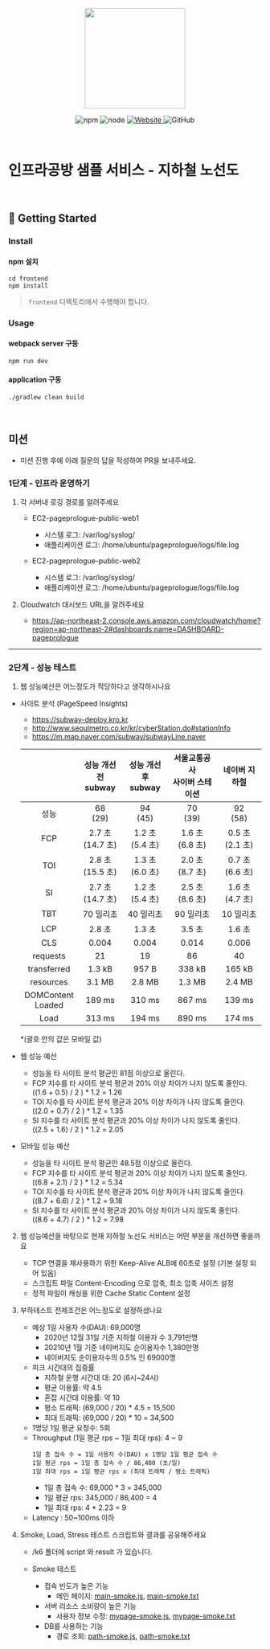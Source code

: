 <p align="center">
    <img width="200px;" src="https://raw.githubusercontent.com/woowacourse/atdd-subway-admin-frontend/master/images/main_logo.png"/>
</p>
<p align="center">
  <img alt="npm" src="https://img.shields.io/badge/npm-%3E%3D%205.5.0-blue">
  <img alt="node" src="https://img.shields.io/badge/node-%3E%3D%209.3.0-blue">
  <a href="https://edu.nextstep.camp/c/R89PYi5H" alt="nextstep atdd">
    <img alt="Website" src="https://img.shields.io/website?url=https%3A%2F%2Fedu.nextstep.camp%2Fc%2FR89PYi5H">
  </a>
  <img alt="GitHub" src="https://img.shields.io/github/license/next-step/atdd-subway-service">
</p>

<br>

# 인프라공방 샘플 서비스 - 지하철 노선도

<br>

## 🚀 Getting Started

### Install

#### npm 설치

```
cd frontend
npm install
```

> `frontend` 디렉토리에서 수행해야 합니다.

### Usage

#### webpack server 구동

```
npm run dev
```

#### application 구동

```
./gradlew clean build
```

<br>

## 미션

* 미션 진행 후에 아래 질문의 답을 작성하여 PR을 보내주세요.

### 1단계 - 인프라 운영하기

1. 각 서버내 로깅 경로를 알려주세요
    - EC2-pageprologue-public-web1
        - 시스템 로그: /var/log/syslog/
        - 애플리케이션 로그: /home/ubuntu/pageprologue/logs/file.log

    - EC2-pageprologue-public-web2
        - 시스템 로그: /var/log/syslog/
        - 애플리케이션 로그: /home/ubuntu/pageprologue/logs/file.log

2. Cloudwatch 대시보드 URL을 알려주세요
    - https://ap-northeast-2.console.aws.amazon.com/cloudwatch/home?region=ap-northeast-2#dashboards:name=DASHBOARD-pageprologue

---

### 2단계 - 성능 테스트

1. 웹 성능예산은 어느정도가 적당하다고 생각하시나요

- 사이트 분석 (PageSpeed Insights)
    - https://subway-deploy.kro.kr
    - http://www.seoulmetro.co.kr/kr/cyberStation.do#stationInfo
    - https://m.map.naver.com/subway/subwayLine.naver

  |  |성능 개선 전<br>subway|성능 개선 후<br>subway|서울교통공사<br>사이버 스테이션|네이버 지하철|
  |:---:|:---:|:---:|:---:|:---:|
  | 성능 | 68<br>(29) | 94<br>(45) | 70<br>(39) | 92<br>(58) |
  | FCP | 2.7 초<br>(14.7 초) | 1.2 초<br>(5.4 초) | 1.6 초<br>(6.8 초) | 0.5 초<br>(2.1 초) |
  | TOI | 2.8 초<br>(15.5 초) | 1.3 초<br>(6.0 초) | 2.0 초<br>(8.7 초) | 0.7 초<br>(6.6 초) |
  | SI | 2.7 초<br>(14.7 초) | 1.2 초<br>(5.4 초) | 2.5 초<br>(8.6 초) | 1.6 초<br>(4.7 초) |
  | TBT | 70 밀리초 | 40 밀리초 | 90 밀리초 | 10 밀리초 |
  | LCP | 2.8 초 | 1.3 초 | 3.5 초 | 1.6 초 |
  | CLS | 0.004 | 0.004 | 0.014 | 0.006 |
  | requests | 21 | 19 | 86 | 40 |
  | transferred | 1.3 kB | 957 B | 338 kB | 165 kB |
  | resources | 3.1 MB | 2.8 MB | 1.3 MB | 2.4 MB |
  | DOMContent<br>Loaded | 189 ms | 310 ms | 867 ms | 139 ms |
  | Load | 313 ms | 194 ms | 890 ms | 174 ms |
  *(괄호 안의 값은 모바일 값)

- 웹 성능 예산
    - 성능을 타 사이트 분석 평균인 81점 이상으로 올린다.
    - FCP 지수를 타 사이트 분석 평균과 20% 이상 차이가 나지 않도록 줄인다.  
      ((1.6 + 0.5) / 2 ) * 1.2 = 1.26
    - TOI 지수를 타 사이트 분석 평균과 20% 이상 차이가 나지 않도록 줄인다.  
      ((2.0 + 0.7) / 2 ) * 1.2 = 1.35
    - SI 지수를 타 사이트 분석 평균과 20% 이상 차이가 나지 않도록 줄인다.  
      ((2.5 + 1.6) / 2 ) * 1.2 = 2.05

- 모바일 성능 예산
    - 성능을 타 사이트 분석 평균인 48.5점 이상으로 올린다.
    - FCP 지수를 타 사이트 분석 평균과 20% 이상 차이가 나지 않도록 줄인다.  
      ((6.8 + 2.1) / 2 ) * 1.2 = 5.34
    - TOI 지수를 타 사이트 분석 평균과 20% 이상 차이가 나지 않도록 줄인다.  
      ((8.7 + 6.6) / 2 ) * 1.2 = 9.18
    - SI 지수를 타 사이트 분석 평균과 20% 이상 차이가 나지 않도록 줄인다.  
      ((8.6 + 4.7) / 2 ) * 1.2 = 7.98

2. 웹 성능예산을 바탕으로 현재 지하철 노선도 서비스는 어떤 부분을 개선하면 좋을까요

    - TCP 연결을 재사용하기 위한 Keep-Alive ALB에 60초로 설정 (기본 설정 되어 있음)
    - 스크립트 파일 Content-Encoding 으로 압축, 최소 압축 사이즈 설정
    - 정적 파일이 캐싱을 위한 Cache Static Content 설정


3. 부하테스트 전제조건은 어느정도로 설정하셨나요

    - 예상 1일 사용자 수(DAU): 69,000명
        - 2020년 12월 31일 기준 지하철 이용자 수 3,791만명
        - 20210년 1월 기준 네이버지도 순이용자수 1,380만명
        - 네이버지도 순이용자수의 0.5% 인 69000명
    - 피크 시간대의 집중률
        - 지하철 운행 시간대 대: 20 (6시~24시)
        - 평균 이용률: 약 4.5
        - 혼잡 시간대 이용률: 약 10
        - 평소 트래픽: (69,000 / 20) * 4.5 = 15,500
        - 최대 트래픽: (69,000 / 20) * 10 = 34,500
    - 1명당 1일 평균 요청수: 5회
    - Throughput (1일 평균 rps ~ 1일 최대 rps): 4 ~ 9
      ```
      1일 총 접속 수 = 1일 사용자 수(DAU) x 1명당 1일 평균 접속 수
      1일 평균 rps = 1일 총 접속 수 / 86,400 (초/일)
      1일 최대 rps = 1일 평균 rps x (최대 트래픽 / 평소 트래픽)
      ```
        - 1일 총 접속 수: 69,000 * 3 = 345,000
        - 1일 평균 rps: 345,000 / 86,400 = 4
        - 1일 최대 rps: 4 * 2.23 = 9
    - Latency : 50~100ms 이하

4. Smoke, Load, Stress 테스트 스크립트와 결과를 공유해주세요

   - /k6 폴더에 script 와 result 가 있습니다.

   - Smoke 테스트
       - 접속 빈도가 높은 기능
           - 메인 페이지: [main-smoke.js](/k6/script/smoke/main-smoke.js), [main-smoke.txt](/k6/result/main-smoke.txt)
       - 서버 리소스 소비량이 높은 기능
           - 사용자 정보 수정: [mypage-smoke.js](/k6/script/smoke/mypage-smoke.js), [mypage-smoke.txt](/k6/result/mypage-smoke.txt)
       - DB를 사용하는 기능
           - 경로 조회: [path-smoke.js](/k6/script/smoke/path-smoke.js), [path-smoke.txt](/k6/result/path-smoke.txt)
           